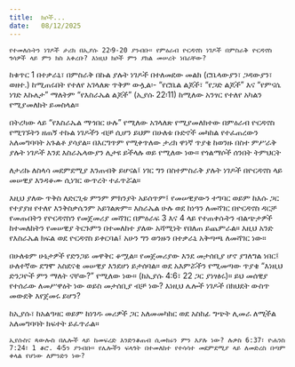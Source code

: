 ```yaml
---
title:  ክሶች...
date:   08/12/2025
---
```


`የተመለሱትን ነገዶች ታሪክ በኢያሱ 22፡9-20 ያንብቡ። የምዕራብ ዮርዳኖስ ነገዶች በምስራቅ ዮርዳኖስ ጎሳዎች ላይ ምን ክስ አቀረቡ? እነዚህ ክሶች ምን ያክል መሠረት ነበራቸው?`

ከቁጥር 1 በተቃራኒ፣ በምስራቅ በኩል ያሉት ነገዶች በተለመደው መልክ (ሮቤላውያን፣ ጋዳውያን፣ ወዘተ.) ከሚጠሩበት የተለየ አገላለጽ ጥቅም ውሏል፡- “የሮቤል ልጆች፣ “የጋድ ልጆች” እና “የምናሴ ነገድ እኩሌታ” ማለትም “የእስራኤል ልጆች” (ኢያሱ 22፡11) ከሚለው አንፃር የተለየ አካልን የሚያመለክት ይመስላል።

በትረካው ላይ “የእስራኤል ማኅበር ሁሉ” የሚለው አገላለጽ የሚያመለክተው በምዕራብ ዮርዳኖስ የሚገኙትን ዘጠኝ ተኩል ነገዶችን ብቻ ሲሆን ይህም በሁለቱ ቡድኖች መካከል የተፈጠረውን አለመግባባት አጉልቶ ያሳያል። በእርግጥም የሚቀጥለው ታሪክ ዋነኛ ጥያቄ ከወንዙ በስተ ምሥራቅ ያሉት ነገዶች እንደ እስራኤላውያን ሊታዩ ይችላሉ ወይ የሚለው ነው። የጎልማሶች ሰንበት ትምህርት

ለታሪኩ ለስላሳ መደምደሚያ እንጠብቅ ይሆናል፤ ነገር ግን በስተምስራቅ ያሉት ነገዶች በዮርዳኖስ ላይ መሠዊያ እንዳቆሙ ሲነገር ውጥረት ተፈጥሯል።

እዚህ ያለው ጥቅስ ለድርጊቱ ምንም ምክንያት አይሰጥም፤ የመሠዊያውን ተግባር ወይም ከእሱ ጋር የተያያዘ የተለየ እንቅስቃሴንም አይገልጽም። እስራኤል ሁሉ ወደ ከነዓን ለመሻገር በዮርዳኖስ ዳርቻ የመጡበትን የዮርዳኖስን የመጀመሪያ መሻገር በምዕራፍ 3 እና 4 ላይ የተጠቀሱትን ብልጭታዎች ከተመለከትን የመሠዊያ ትርጉምን በተመለከተ ያለው አሻሚነት የበለጠ ይጨምራል። እዚህ አንድ የእስራኤል ክፍል ወደ ዮርዳኖስ ይቀርባል፤ አሁን ግን ወንዙን በተቃራኒ አቅጣጫ ለመሻገር ነው።

በሁለቱም ሁኔታዎች የድንጋይ መዋቅር ቆሟል። የመጀመሪያው እንደ መታሰቢያ ሆኖ ያገለግል ነበር፤ ሁለተኛው ደግሞ አስደናቂ መሠዊያ እንደሆነ ይታሰባል። ወደ አእምሯችን የሚመጣው ጥያቄ “እነዚህ ድንጋዮች ምን ማለት ናቸው?” የሚለው ነው። (ከኢያሱ 4:6፣ 22 ጋር ያነፃፅሩ)። ይህ መሰዊያ የተሰራው ለመሥዋዕት ነው ወይስ መታሰቢያ ብቻ ነው? እነዚህ ሌሎች ነገዶች በክህደት ውስጥ መውደቅ እየጀመሩ ይሆን?

ከኢያሱ፣ ከአልዓዛር ወይም ከነገዱ መሪዎች ጋር አለመመካከር ወደ አስከፊ ግጭት ሊመራ ለሚችል አለመግባባት ክፍተት ይፈጥራል።

`ኢየሱስና ጳውሎስ በሌሎች ላይ ከመፍረድ እንድንቆጠብ ሲመክሩን ምን እያሉ ነው? ሉቃስ 6:37፣ ዮሐንስ 7:24፣ 1 ቆሮ. 4፡5ን ያንብቡ። የሌሎችን ፍላጎት በተመለከተ የተሳሳተ መደምደሚያ ላይ ለመድረስ በጣም ቀላል የሆነው ለምንድን ነው?`